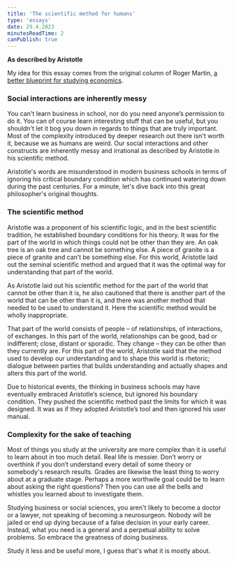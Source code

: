 ```yaml
---
title: 'The scientific method for humans'
type: 'essays'
date: 29.4.2023
minutesReadTime: 2
canPublish: true
---
```


**As described by Aristotle**

My idea for this essay comes from the original column of Roger Martin, [a better blueprint for studying economics](https://www.reuters.com/article/idUS194605394520111110).

### Social interactions are inherently messy

You can't learn business in school, nor do you need anyone’s permission to do it. You can of course learn interesting stuff that can be useful, but you shouldn't let it bog you down in regards to things that are truly important. Most of the complexity introduced by deeper research out there isn't worth it, because we as humans are weird. Our social interactions and other constructs are inherently messy and irrational as described by Aristotle in his scientific method. 

Aristotle's words are misunderstood in modern business schools in terms of ignoring his critical boundary condition which has continued watering down during the past centuries. For a minute, let's dive back into this great philosopher's original thoughts. 

### The scientific method

Aristotle was a proponent of his scientific logic, and in the best scientific tradition, he established boundary conditions for his theory. It was for the part of the world in which things could not be other than they are. An oak tree is an oak tree and cannot be something else. A piece of granite is a piece of granite and can’t be something else. For this world, Aristotle laid out the seminal scientific method and argued that it was the optimal way for understanding that part of the world.

As Aristotle laid out his scientific method for the part of the world that cannot be other than it is, he also cautioned that there is another part of the world that can be other than it is, and there was another method that needed to be used to understand it. Here the scientific method would be wholly inappropriate.
  
That part of the world consists of people – of relationships, of interactions, of exchanges. In this part of the world, relationships can be good, bad or indifferent; close, distant or sporadic. They change – they can be other than they currently are. For this part of the world, Aristotle said that the method used to develop our understanding and to shape this world is rhetoric; dialogue between parties that builds understanding and actually shapes and alters this part of the world.

Due to historical events, the thinking in business schools may have eventually embraced Aristotle’s science, but ignored his boundary condition. They pushed the scientific method past the limits for which it was designed. It was as if they adopted Aristotle’s tool and then ignored his user manual.

### Complexity for the sake of teaching 

Most of things you study at the university are more complex than it is useful to learn about in too much detail. Real life is messier. Don’t worry or overthink if you don’t understand every detail of some theory or somebody's research results. Grades are likewise the least thing to worry about at a graduate stage. Perhaps a more worthwile goal could be to learn about asking the right questions? Then you can use all the bells and whistles you learned about to investigate them. 

Studying business or social sciences, you aren't likely to become a doctor or a lawyer, not speaking of becoming a neurosurgeon. Nobody will be jailed or end up dying because of a false decision in your early career. Instead, what you need is a general and a perpetual ability to solve problems. So embrace the greatness of doing business. 

Study it less and be useful more, I guess that's what it is mostly about. 